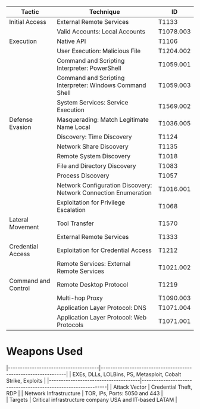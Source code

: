 | Tactic                               | Technique                                                                                        | ID      |
|--------------------------------------|--------------------------------------------------------------------------------------------------|----------|
| Initial Access                       | External Remote Services                                                                         | T1133    |
|                                      | Valid Accounts: Local Accounts                                                                   | T1078.003|
| Execution                            | Native API                                                                                       | T1106    |
|                                      | User Execution: Malicious File                                                                   | T1204.002|
|                                      | Command and Scripting Interpreter: PowerShell                                                    | T1059.001|
|                                      | Command and Scripting Interpreter: Windows Command Shell                                         | T1059.003|
|                                      | System Services: Service Execution                                                               | T1569.002|
| Defense Evasion                     | Masquerading: Match Legitimate Name Local                                                        | T1036.005|
|                                      | Discovery: Time Discovery                                                                       | T1124    |
|                                      | Network Share Discovery                                                                         | T1135    |
|                                      | Remote System Discovery                                                                         | T1018    |
|                                      | File and Directory Discovery                                                                    | T1083    |
|                                      | Process Discovery                                                                               | T1057    |
|                                      | Network Configuration Discovery: Network Connection Enumeration                                  | T1016.001|
|                                      | Exploitation for Privilege Escalation                                                            | T1068    |
| Lateral Movement                    | Tool Transfer                                                                                   | T1570    |
|                                      | External Remote Services                                                                         | T1333    |
| Credential Access                   | Exploitation for Credential Access                                                               | T1212    |
|                                      | Remote Services: External Remote Services                                                         | T1021.002|
| Command and Control                | Remote Desktop Protocol                                                                          | T1219    |
|                                      | Multi-hop Proxy                                                                                 | T1090.003|
|                                      | Application Layer Protocol: DNS                                                                  | T1071.004|
|                                      | Application Layer Protocol: Web Protocols                                                        | T1071.001|



                       
# Weapons Used

|--------------------------------------|---------------------------------------------------------------|
| EXEs, DLLs, LOLBins, PS, Metasploit, Cobalt Strike, Exploits                                      |
|--------------------------------------|---------------------------------------------------------------|
| Attack Vector                       | Credential Theft, RDP                                          |
| Network Infrastructure              | TOR, IPs, Ports: 5050 and 443                                  |                               
| Targets                             | Critical infrastructure company USA and IT-based LATAM       |


